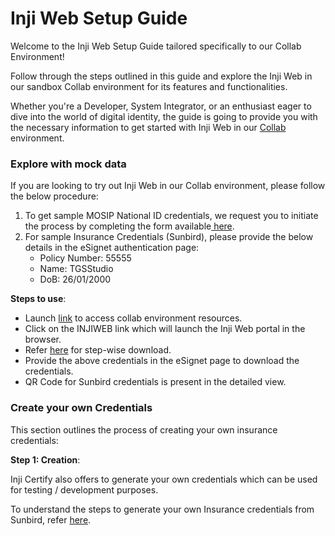 # Inji Web Setup Guide

Welcome to the Inji Web Setup Guide tailored specifically to our Collab Environment!&#x20;

Follow through the steps outlined in this guide and explore the Inji Web in our sandbox Collab environment for its features and functionalities.

Whether you're a Developer, System Integrator, or an enthusiast eager to dive into the world of digital identity, the guide is going to provide you with the necessary information to get started with Inji Web in our [Collab](https://collab.mosip.net/) environment.

### Explore with mock data

If you are looking to try out Inji Web in our Collab environment, please follow the below procedure:

1. To get sample MOSIP National ID credentials, we request you to initiate the process by completing the form available[ here](https://forms.gle/WvKajxxZ6Jy2K5TM6).&#x20;
2. For sample Insurance Credentials (Sunbird), please provide the below details in the eSignet authentication page:
   * Policy Number: 55555
   * Name: TGSStudio
   * DoB: 26/01/2000

**Steps to use**:

* Launch [link](https://collab.mosip.net/) to access collab environment resources.
* Click on the INJIWEB link which will launch the Inji Web portal in the browser.
* Refer [here](https://docs.mosip.io/inji/inji-web/functional-overview/end-user-guide) for step-wise download.
* Provide the above credentials in the eSignet page to download the credentials.
* QR Code for Sunbird credentials is present in the detailed view.



### Create your own Credentials

This section outlines the process of creating your own insurance credentials:

**Step 1: Creation**:&#x20;

Inji Certify also offers to generate your own credentials which can be used for testing / development purposes.

To understand the steps to generate your own Insurance credentials from Sunbird, refer [here](https://docs.mosip.io/inji/inji-verify/build-and-deploy/creating-verifiable-credentials-and-generating-qr-codes#steps-to-generate-verifiable-credential).&#x20;

